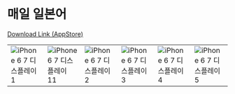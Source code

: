 # 매일 일본어

[Download Link (AppStore)](https://apps.apple.com/kr/app/id6479572744)

| | | | | | |
|---|---|---|---|---|---|
|![iPhone 6 7 디스플레이 1](https://github.com/user-attachments/assets/2cc8808e-e13d-4c14-aec3-305ddcf9b6c7)|![iPhone 6 7 디스플레이 11](https://github.com/user-attachments/assets/9f31e329-e581-49b9-8d7d-8d3e4c734832)|![iPhone 6 7 디스플레이 2](https://github.com/user-attachments/assets/833e4f97-74ad-454c-889a-dc8e950829c0)|![iPhone 6 7 디스플레이 3](https://github.com/user-attachments/assets/e3ca4690-b80c-4048-8cd1-de8960fef046)|![iPhone 6 7 디스플레이 4](https://github.com/user-attachments/assets/58403bc1-94fc-4729-95d7-0fe3b62a57f2)|![iPhone 6 7 디스플레이 5](https://github.com/user-attachments/assets/18ac09b1-668b-47f8-9ca0-50c0dcfced3d)||

